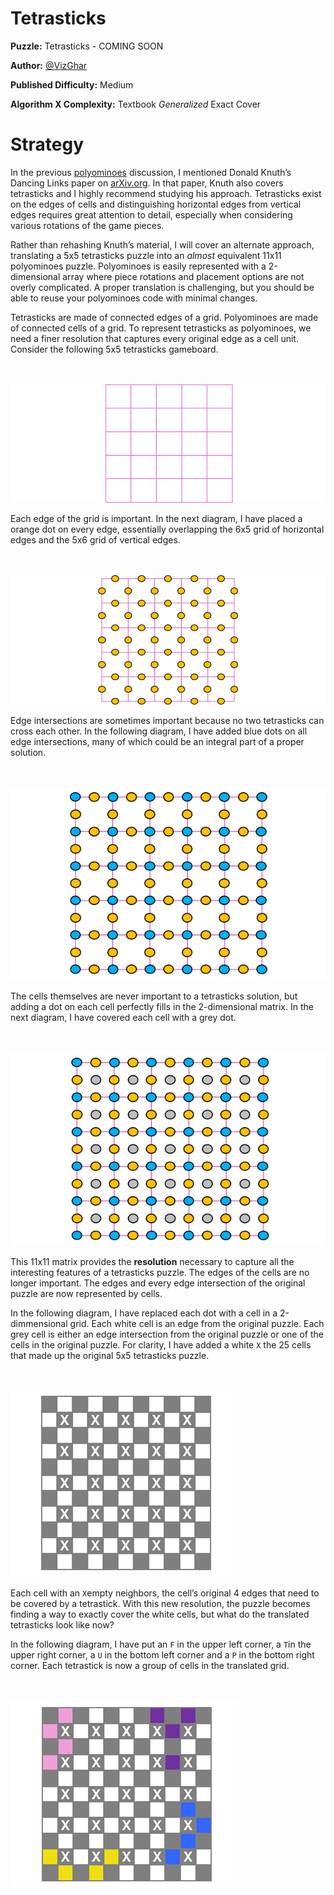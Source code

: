 # Tetrasticks

__Puzzle:__ Tetrasticks - COMING SOON

__Author:__ [@VizGhar](https://www.codingame.com/profile/c152bee9fe8dc90ac4f6b84505b59ebb9086993)

__Published Difficulty:__ Medium

__Algorithm X Complexity:__ Textbook _Generalized_ Exact Cover

# Strategy

In the previous [polyominoes](polyominoes) discussion, I mentioned Donald Knuth’s Dancing Links paper on [arXiv.org]( https://arxiv.org/abs/cs/0011047). In that paper, Knuth also covers tetrasticks and I highly recommend studying his approach. Tetrasticks exist on the edges of cells and distinguishing horizontal edges from vertical edges requires great attention to detail, especially when considering various rotations of the game pieces.

Rather than rehashing Knuth’s material, I will cover an alternate approach, translating a 5x5 tetrasticks puzzle into an _almost_ equivalent 11x11 polyominoes puzzle. Polyominoes is easily represented with a 2-dimensional array where piece rotations and placement options are not overly complicated. A proper translation is challenging, but you should be able to reuse your polyominoes code with minimal changes.

Tetrasticks are made of connected edges of a grid. Polyominoes are made of connected cells of a grid. To represent tetrasticks as polyominoes, we need a finer resolution that captures every original edge as a cell unit. Consider the following 5x5 tetrasticks gameboard.

<BR><BR>
![Tetrasticks Grid](Tetrasticks1-Grid.png)
<BR>

Each edge of the grid is important. In the next diagram, I have placed a orange dot on every edge, essentially overlapping the 6x5 grid of horizontal edges and the 5x6 grid of vertical edges.

<BR><BR>
![Tetrasticks Grid Edges](Tetrasticks2-GridEdges.png)
<BR>

Edge intersections are sometimes important because no two tetrasticks can cross each other. In the following diagram, I have added blue dots on all edge intersections, many of which could be an integral part of a proper solution.

<BR><BR>
![Tetrasticks Edges and Intersections](Tetrasticks3-GridEdgesIntersections.png)
<BR>

The cells themselves are never important to a tetrasticks solution, but adding a dot on each cell perfectly fills in the 2-dimensional matrix. In the next diagram, I have covered each cell with a grey dot.

<BR><BR>
![Tetrasticks Edges, Cells and Intersections ](Tetrasticks4-11x11.png)
<BR>

This 11x11 matrix provides the __resolution__ necessary to capture all the interesting features of a tetrasticks puzzle. The edges of the cells are no longer important. The edges and every edge intersection of the original puzzle are now represented by cells.

In the following diagram, I have replaced each dot with a cell in a 2-dimmensional grid. Each white cell is an edge from the original puzzle. Each grey cell is either an edge intersection from the original puzzle or one of the cells in the original puzzle. For clarity, I have added a white `X` the 25 cells that made up the original 5x5 tetrasticks puzzle.

<BR><BR>
![Tetrasticks Full Translation ](Tetrasticks5-FullTranslation.png)
<BR>

Each cell with an `X`empty neighbors, the cell’s original 4 edges that need to be covered by a tetrastick. With this new resolution, the puzzle becomes finding a way to exactly cover the white cells, but what do the translated tetrasticks look like now?

In the following diagram, I have put an `F` in the upper left corner, a `T`in the upper right corner, a `U` in the bottom left corner and a `P` in the bottom right corner. Each tetrastick is now a group of cells in the translated grid.

<BR><BR>
![Tetrasticks Translation with Placed Pieces](Tetrasticks6-PlacedPieces.png)
<BR>

